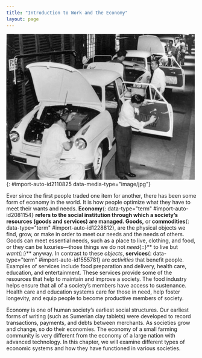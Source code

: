 ```yaml
---
title: "Introduction to Work and the Economy"
layout: page
---
```



<?chapter-toc label="Learning Objectives"?>

<?cnx.eoc class="section-summary" title="Section Summary"?>

<?cnx.eoc class="section-quiz" title="Section Quiz"?>

<?cnx.eoc class="short-answer" title="Short Answer"?>

<?cnx.eoc class="further-research" title="Further Research"?>

<?cnx.eoc class="references" title="References"?>

 ![A black and white photo of male assembly-line workers constructing cars is shown here.](../resources/Figure_18_00_01.jpg "Today, the jobs of these assembly-line workers are increasingly being eliminated as technology grows. (Photo courtesy of John Lloyd/flickr)"){: #import-auto-id2110825 data-media-type="image/jpg"}

Ever since the first people traded one item for another, there has been some form of economy in the world. It is how people optimize what they have to meet their wants and needs. **Economy**{: data-type="term" #import-auto-id2081154} ****refers to the social institution through which a society’s resources (goods and services) are managed. Goods**,** or **commodities**{: data-type="term" #import-auto-id1228812}, are the physical objects we find, grow, or make in order to meet our needs and the needs of others. Goods can meet essential needs, such as a place to live, clothing, and food, or they can be luxuries—those things we do not *need*{::}** to live but *want*{::}** anyway. In contrast to these *objects*, **services**{: data-type="term" #import-auto-id1555781} are *activities* that benefit people. Examples of services include food preparation and delivery, health care, education, and entertainment. These services provide some of the resources that help to maintain and improve a society. The food industry helps ensure that all of a society’s members have access to sustenance. Health care and education systems care for those in need, help foster longevity, and equip people to become productive members of society.

Economy is one of human society’s earliest social structures. Our earliest forms of writing (such as Sumerian clay tablets) were developed to record transactions, payments, and debts between merchants. As societies grow and change, so do their economies. The economy of a small farming community is very different from the economy of a large nation with advanced technology. In this chapter, we will examine different types of economic systems and how they have functioned in various societies.


